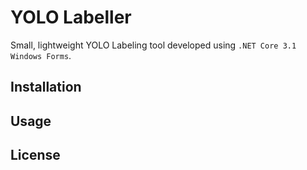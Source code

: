 # YOLO Labeller
Small, lightweight YOLO Labeling tool developed using `.NET Core 3.1 Windows Forms`.

## Installation
## Usage
## License


